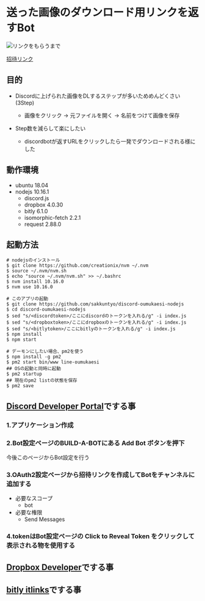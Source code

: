 # 送った画像のダウンロード用リンクを返すBot

![リンクをもらうまで](https://raw.githubusercontent.com/wiki/sakkuntyo/discord-pictureDownloader/images/20190912_112041516_iOS.gif)

[招待リンク](https://discordapp.com/api/oauth2/authorize?client_id=620442080606683151&permissions=34816&scope=bot)

## 目的

- Discordに上げられた画像をDLするステップが多いためめんどくさい(3Step)
  - 画像をクリック -> 元ファイルを開く -> 名前をつけて画像を保存

- Step数を減らして楽にしたい
  - discordbotが返すURLをクリックしたら一発でダウンロードされる様にした

## 動作環境

- ubuntu 18.04
- nodejs 10.16.1
  - discord.js
  - dropbox 4.0.30
  - bitly 6.1.0
  - isomorphic-fetch 2.2.1
  - request 2.88.0

## 起動方法

```
# nodejsのインストール
$ git clone https://github.com/creationix/nvm ~/.nvm
$ source ~/.nvm/nvm.sh
$ echo "source ~/.nvm/nvm.sh" >> ~/.bashrc
$ nvm install 10.16.0
$ nvm use 10.16.0

# このアプリの起動
$ git clone https://github.com/sakkuntyo/discord-oumukaesi-nodejs
$ cd discord-oumukaesi-nodejs
$ sed "s/<discordtoken>/ここにdiscordのトークンを入れる/g" -i index.js
$ sed "s/<dropboxtoken>/ここにdropboxのトークンを入れる/g" -i index.js
$ sed "s/<bitlytoken>/ここにbitlyのトークンを入れる/g" -i index.js
$ npm install
$ npm start

# デーモンにしたい場合、pm2を使う
$ npm install -g pm2
$ pm2 start bin/www line-oumukaesi
## OSの起動と同時に起動
$ pm2 startup
## 現在のpm2 listの状態を保存
$ pm2 save
```

## [Discord Developer Portal](https://discordapp.com/developers/)でする事

### 1.アプリケーション作成

### 2.Bot設定ページのBUILD-A-BOTにある Add Bot ボタンを押下

今後このページからBot設定を行う

### 3.OAuth2設定ページから招待リンクを作成してBotをチャンネルに追加する

- 必要なスコープ
  - bot
- 必要な権限
  - Send Messages

### 4.tokenはBot設定ページの Click to Reveal Token をクリックして表示される物を使用する


## [Dropbox Developer](https://www.dropbox.com/developers/apps)でする事

## [bitly itlinks](http://bitly.com/a/oauth_apps)でする事
